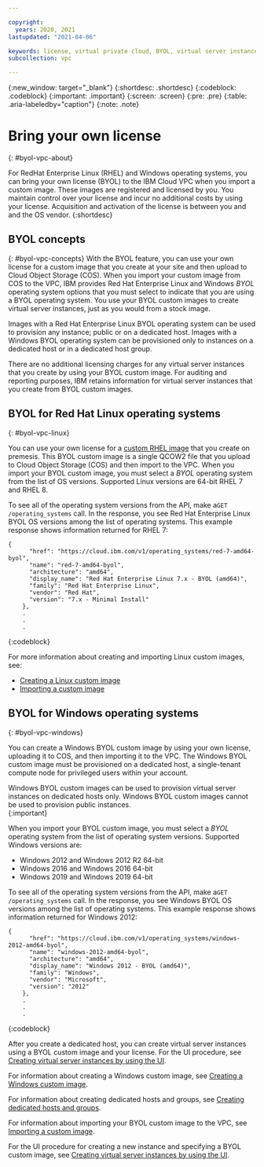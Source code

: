```yaml
---

copyright:
  years: 2020, 2021
lastupdated: "2021-04-06"

keywords: license, virtual private cloud, BYOL, virtual server instance, instance, custom image, encryption
subcollection: vpc

---
```

{:new_window: target="_blank"}
{:shortdesc: .shortdesc}
{:codeblock: .codeblock}
{:important: .important}
{:screen: .screen}
{:pre: .pre}
{:table: .aria-labeledby="caption"}
{:note: .note}

# Bring your own license
{: #byol-vpc-about}

For RedHat Enterprise Linux (RHEL) and Windows operating systems, you can bring your own license (BYOL) to the IBM Cloud VPC when you import a custom image. These images are registered and licensed by you. You maintain control over your license and incur no additional costs by using your license. Acquisition and activation of the license is between you and and the OS vendor.
{:shortdesc}

## BYOL concepts
{: #byol-vpc-concepts}
With the BYOL feature, you can use your own license for a custom image that you create at your site and then upload to Cloud Object Storage (COS). When you import your custom image from COS to the VPC, IBM provides Red Hat Enterprise Linux and Windows *BYOL* operating system options that you must select to indicate that you are using a BYOL operating system. You use your BYOL custom images to create virtual server instances, just as you would from a stock image. 

Images with a Red Hat Enterprise Linux BYOL operating system can be used to provision any instance; public or on a dedicated host. Images with a Windows BYOL operating system can be provisioned only to instances on a dedicated host or in a dedicated host group.

There are no additional licensing charges for any virtual server instances that you create by using your BYOL custom image. For auditing and reporting purposes, IBM retains information for virtual server instances that you create from BYOL custom images.

## BYOL for Red Hat Linux operating systems
{: #byol-vpc-linux}

You can use your own license for a [custom RHEL image](/docs/vpc?topic=vpc-create-linux-custom-image) that you create on premesis. This BYOL custom image is a single QCOW2 file that you upload to Cloud Object Storage (COS) and then import to the VPC. When you import your BYOL custom image, you must select a _BYOL_ operating system from the list of OS versions. Supported Linux versions are 64-bit RHEL 7 and RHEL 8. 

To see all of the operating system versions from the API, make a`GET /operating_systems` call. In the response, you see Red Hat Enterprise Linux BYOL OS versions among the list of operating systems. This example response shows information returned for RHEL 7:

```
{
      "href": "https://cloud.ibm.com/v1/operating_systems/red-7-amd64-byol",
      "name": "red-7-amd64-byol",
      "architecture": "amd64",
      "display_name": "Red Hat Enterprise Linux 7.x - BYOL (amd64)",
      "family": "Red Hat Enterprise Linux",
      "vendor": "Red Hat",
      "version": "7.x - Minimal Install"
    },
    .
    .
    .
```
{:codeblock}

For more information about creating and importing Linux custom images, see:

* [Creating a Linux custom image](/docs/vpc?topic=vpc-create-linux-custom-image)
* [Importing a custom image](/docs/vpc?topic=vpc-managing-images#import-custom-image)

## BYOL for Windows operating systems
{: #byol-vpc-windows}

You can create a Windows BYOL custom image by using your own license, uploading it to COS, and then importing it to the VPC. The Windows BYOL custom image must be provisioned on a dedicated host, a single-tenant compute node for privileged users within your account. 

Windows BYOL custom images can be used to provision virtual server instances on dedicated hosts only. Windows BYOL custom images cannot be used to provision public instances.  
{:important}

When you import your BYOL custom image, you must select a _BYOL_ operating system from the list of operating system versions. Supported Windows versions are:

* Windows 2012 and Windows 2012 R2 64-bit
* Windows 2016 and Windows 2016 64-bit
* Windows 2019 and Windows 2019 64-bit

To see all of the operating system versions from the API, make a`GET /operating_systems` call. In the response, you see Windows BYOL OS versions among the list of operating systems. This example response shows information returned for Windows 2012:

```
{
      "href": "https://cloud.ibm.com/v1/operating_systems/windows-2012-amd64-byol",
      "name": "windows-2012-amd64-byol",
      "architecture": "amd64",
      "display_name": "Windows 2012 - BYOL (amd64)",
      "family": "Windows",
      "vendor": "Microsoft",
      "version": "2012"
    },
    .
    .
    .
```
{:codeblock}

After you create a dedicated host, you can create virtual server instances using a BYOL custom image and your license. For the UI procedure, see [Creating virtual server instances by using the UI](/docs/vpc?topic=vpc-creating-virtual-servers).

For information about creating a Windows custom image, see [Creating a Windows custom image](/docs/vpc?topic=vpc-create-windows-custom-image).

For information about creating dedicated hosts and groups, see [Creating dedicated hosts and groups](/docs/vpc?topic=vpc-creating-dedicated-hosts-instances).

For information about importing your BYOL custom image to the VPC, see [Importing a custom image](/docs/vpc?topic=vpc-managing-images#import-custom-image).

For the UI procedure for creating a new instance and specifying a BYOL custom image, see [Creating virtual server instances by using the UI](/docs/vpc?topic=vpc-creating-virtual-servers).

